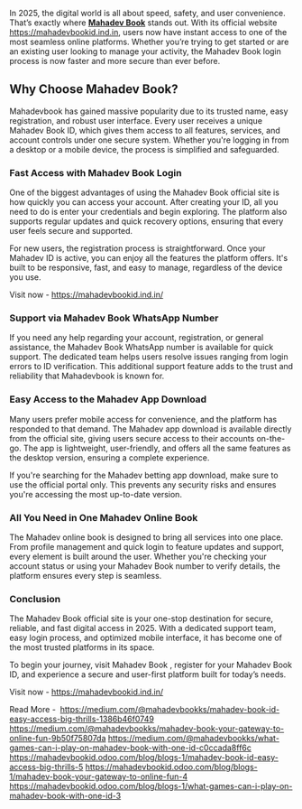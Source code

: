 In 2025, the digital world is all about speed, safety, and user convenience. That’s exactly where **[Mahadev Book](https://mahadevbookid.ind.in/)** stands out. With its official website https://mahadevbookid.ind.in, users now have instant access to one of the most seamless online platforms. Whether you’re trying to get started or are an existing user looking to manage your activity, the Mahadev Book login process is now faster and more secure than ever before.

## Why Choose Mahadev Book?
Mahadevbook has gained massive popularity due to its trusted name, easy registration, and robust user interface. Every user receives a unique Mahadev Book ID, which gives them access to all features, services, and account controls under one secure system. Whether you're logging in from a desktop or a mobile device, the process is simplified and safeguarded.

### Fast Access with Mahadev Book Login
One of the biggest advantages of using the Mahadev Book official site is how quickly you can access your account. After creating your ID, all you need to do is enter your credentials and begin exploring. The platform also supports regular updates and quick recovery options, ensuring that every user feels secure and supported.

For new users, the registration process is straightforward. Once your Mahadev ID is active, you can enjoy all the features the platform offers. It's built to be responsive, fast, and easy to manage, regardless of the device you use.

Visit now - https://mahadevbookid.ind.in/

### Support via Mahadev Book WhatsApp Number
If you need any help regarding your account, registration, or general assistance, the Mahadev Book WhatsApp number is available for quick support. The dedicated team helps users resolve issues ranging from login errors to ID verification. This additional support feature adds to the trust and reliability that Mahadevbook is known for.

### Easy Access to the Mahadev App Download
Many users prefer mobile access for convenience, and the platform has responded to that demand. The Mahadev app download is available directly from the official site, giving users secure access to their accounts on-the-go. The app is lightweight, user-friendly, and offers all the same features as the desktop version, ensuring a complete experience.

If you're searching for the Mahadev betting app download, make sure to use the official portal only. This prevents any security risks and ensures you're accessing the most up-to-date version.

### All You Need in One Mahadev Online Book
The Mahadev online book is designed to bring all services into one place. From profile management and quick login to feature updates and support, every element is built around the user. Whether you're checking your account status or using your Mahadev Book number to verify details, the platform ensures every step is seamless.

### Conclusion
The Mahadev Book official site is your one-stop destination for secure, reliable, and fast digital access in 2025. With a dedicated support team, easy login process, and optimized mobile interface, it has become one of the most trusted platforms in its space.

To begin your journey, visit Mahadev Book , register for your Mahadev Book ID, and experience a secure and user-first platform built for today’s needs.

Visit now - https://mahadevbookid.ind.in/

Read More - 
https://medium.com/@mahadevbookks/mahadev-book-id-easy-access-big-thrills-1386b46f0749
https://medium.com/@mahadevbookks/mahadev-book-your-gateway-to-online-fun-9b50f75807da
https://medium.com/@mahadevbookks/what-games-can-i-play-on-mahadev-book-with-one-id-c0ccada8ff6c
https://mahadevbookid.odoo.com/blog/blogs-1/mahadev-book-id-easy-access-big-thrills-5
https://mahadevbookid.odoo.com/blog/blogs-1/mahadev-book-your-gateway-to-online-fun-4
https://mahadevbookid.odoo.com/blog/blogs-1/what-games-can-i-play-on-mahadev-book-with-one-id-3
